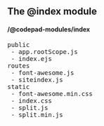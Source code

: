## The @index module
#### /@codepad-modules/index
<pre>
public
 - app.rootScope.js
 - index.ejs
routes
 - font-awesome.js
 - siteindex.js
static
 - font-awesome.min.css
 - index.css
 - split.js
 - split.min.js
</pre>

